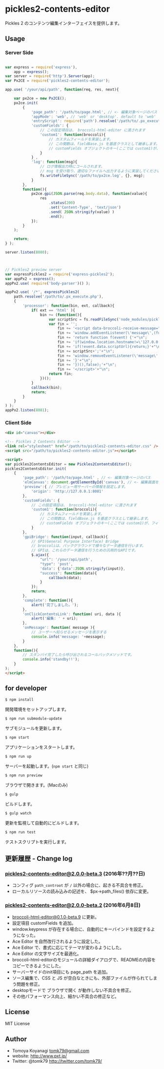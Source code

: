 # pickles2-contents-editor

Pickles 2 のコンテンツ編集インターフェイスを提供します。

## Usage

### Server Side

```js

var express = require('express'),
	app = express();
var server = require('http').Server(app);
var Px2CE = require('pickles2-contents-editor');

app.use( '/your/api/path', function(req, res, next){

	var px2ce = new Px2CE();
	px2ce.init(
		{
			'page_path': '/path/to/page.html', // <- 編集対象ページのパス
			'appMode': 'web', // 'web' or 'desktop'. default to 'web'
			'entryScript': require('path').resolve('/path/to/.px_execute.php'),
			'customFields': {
				// この設定項目は、 broccoli-html-editor に渡されます
				'custom1': function(broccoli){
					// カスタムフィールドを実装します。
					// この関数は、fieldBase.js を基底クラスとして継承します。
					// customFields オブジェクトのキー(ここでは custom1)が、フィールドの名称になります。
				}
			} ,
			'log': function(msg){
				// ログ情報出力時にコールされます。
				// msg を受け取り、適切なファイルへ出力するように実装してください。
				fs.writeFileSync('/path/to/px2ce.log', {}, msg);
			}
		},
		function(){
			px2ce.gpi(JSON.parse(req.body.data), function(value){
				res
					.status(200)
					.set('Content-Type', 'text/json')
					.send( JSON.stringify(value) )
					.end();
			});
		}
	);

	return;
} );

server.listen(8080);



// Pickles2 preview server
var expressPickles2 = require('express-pickles2');
var appPx2 = express();
appPx2.use( require('body-parser')() );

appPx2.use( '/*', expressPickles2(
	path.resolve('/path/to/.px_execute.php'),
	{
		'processor': function(bin, ext, callback){
			if( ext == 'html' ){
				bin += (function(){
					var scriptSrc = fs.readFileSync('node_modules/pickles2-contents-editor/dist/libs/broccoli-html-editor/client/dist/broccoli-preview-contents.js').toString('utf-8');
					var fin = '';
						fin += '<script data-broccoli-receive-message="yes">'+"\n";
						fin += 'window.addEventListener(\'message\',(function() {'+"\n";
						fin += 'return function f(event) {'+"\n";
						fin += 'if(window.location.hostname!=\'127.0.0.1\'){alert(\'Unauthorized access.\');return;}'+"\n";
						fin += 'if(!event.data.scriptUrl){return;}'+"\n";
						fin += scriptSrc+';'+"\n";
						fin += 'window.removeEventListener(\'message\', f, false);'+"\n";
						fin += '}'+"\n";
						fin += '})(),false);'+"\n";
						fin += '</script>'+"\n";
					return fin;
				})();
			}
			callback(bin);
			return;
		}
	}
) );
appPx2.listen(8081);

```

### Client Side

```html
<div id="canvas"></div>

<!-- Pickles 2 Contents Editor -->
<link rel="stylesheet" href="/path/to/pickles2-contents-editor.css" />
<script src="/path/to/pickles2-contents-editor.js"></script>

<script>
var pickles2ContentsEditor = new Pickles2ContentsEditor();
pickles2ContentsEditor.init(
	{
		'page_path': '/path/to/page.html' , // <- 編集対象ページのパス
		'elmCanvas': document.getElementById('canvas'), // <- 編集画面を描画するための器となる要素
		'preview':{ // プレビュー用サーバーの情報を設定します。
			'origin': 'http://127.0.0.1:8081'
		},
		'customFields': {
			// この設定項目は、 broccoli-html-editor に渡されます
			'custom1': function(broccoli){
				// カスタムフィールドを実装します。
				// この関数は、fieldBase.js を基底クラスとして継承します。
				// customFields オブジェクトのキー(ここでは custom1)が、フィールドの名称になります。
			}
		},
		'gpiBridge': function(input, callback){
			// GPI(General Purpose Interface) Bridge
			// broccoliは、バックグラウンドで様々なデータ通信を行います。
			// GPIは、これらのデータ通信を行うための汎用的なAPIです。
			$.ajax({
				"url": '/your/api/path',
				"type": 'post',
				'data': {'data':JSON.stringify(input)},
				"success": function(data){
					callback(data);
				}
			});
			return;
		},
		'complete': function(){
			alert('完了しました。');
		},
		'onClickContentsLink': function( uri, data ){
			alert('編集: ' + uri);
		},
		'onMessage': function( message ){
			// ユーザーへ知らせるメッセージを表示する
			console.info('message: '+message);
		}
	},
	function(){
		// スタンバイ完了したら呼び出されるコールバックメソッドです。
		console.info('standby!!');
	}
);
</script>
```

## for developer

```
$ npm install
```
開発環境をセットアップします。

```
$ npm run submodule-update
```
サブモジュールを更新します。

```
$ npm start
```
アプリケーションをスタートします。

```
$ npm run up
```
サーバーを起動します。(`npm start` と同じ)

```
$ npm run preview
```
ブラウザで開きます。(Macのみ)

```
$ gulp
```
ビルドします。

```
$ gulp watch
```
更新を監視して自動的にビルドします。

```
$ npm run test
```
テストスクリプトを実行します。


## 更新履歴 - Change log

### pickles2-contents-editor@2.0.0-beta.3 (2016年??月??日)

- コンフィグ `path_controot` が `/` 以外の場合に、起きる不具合を修正。
- ローカルリソースの読み込みの記述を、 $px->path_files() 依存に変更。

### pickles2-contents-editor@2.0.0-beta.2 (2016年6月8日)

- broccoli-html-editor@0.1.0-beta.9 に更新。
- 設定項目 customFields を追加。
- window.keypress が存在する場合に、自動的にキーバインドを設定するようになった。
- Ace Editor を自然改行されるように設定した。
- Ace Editor で、書式に応じてテーマが変わるようにした。
- Ace Editor の文字サイズを最適化。
- broccoli-html-editorのモジュールの詳細ダイアログで、READMEの内容をコピーできるようにした。
- サーバーサイドのinit項目にも page_path を追加。
- ソース編集で、CSS と JS が空白なときにも、外部ファイルが作られてしまう問題を修正。
- desktopモードで ブラウザで開く が動作しない不具合を修正。
- その他パフォーマンス向上、細かい不具合の修正など。


## License

MIT License


## Author

- Tomoya Koyanagi <tomk79@gmail.com>
- website: <http://www.pxt.jp/>
- Twitter: @tomk79 <http://twitter.com/tomk79/>
